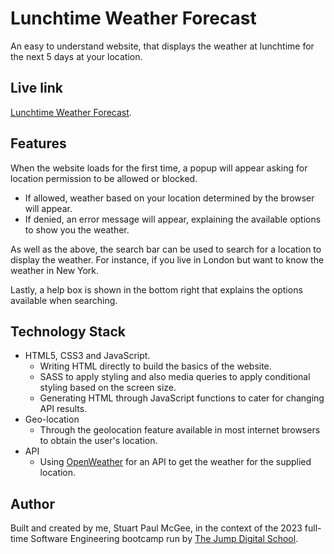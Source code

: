 # Lunchtime Weather Forecast

An easy to understand website, that displays the weather at lunchtime for the next 5 days at your location.

## Live link

[Lunchtime Weather Forecast](https://5dayweatherforcast.netlify.app/).

## Features

When the website loads for the first time, a popup will appear asking for location permission to be allowed or blocked.

- If allowed, weather based on your location determined by the browser will appear.
- If denied, an error message will appear, explaining the available options to show you the weather.

As well as the above, the search bar can be used to search for a location to display the weather. For instance, if you live in London but want to know the weather in New York.

Lastly, a help box is shown in the bottom right that explains the options available when searching.

## Technology Stack

- HTML5, CSS3 and JavaScript.
  - Writing HTML directly to build the basics of the website.
  - SASS to apply styling and also media queries to apply conditional styling based on the screen size.
  - Generating HTML through JavaScript functions to cater for changing API results.
- Geo-location
  - Through the geolocation feature available in most internet browsers to obtain the user's location.
- API
  - Using [OpenWeather](https://openweathermap.org/) for an API to get the weather for the supplied location.

## Author

Built and created by me, Stuart Paul McGee, in the context of the 2023 full-time Software Engineering bootcamp run by [The Jump Digital School](https://www.thejump.tech/).
